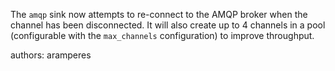 The `amqp` sink now attempts to re-connect to the AMQP broker when the channel has been disconnected. It will also create up to 4 channels in a pool (configurable with the `max_channels` configuration) to improve throughput.

authors: aramperes
